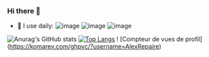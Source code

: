 ### Hi there 👋
<!--
**AlexRepaire/AlexRepaire** is a ✨ _special_ ✨ repository because its `README.md` (this file) appears on your GitHub profile.

Here are some ideas to get you started:
- 🚀 I use daily: JavaScript
- 🔭 I’m currently working on ...
- 🌱 I’m currently learning ...
- 👯 I’m looking to collaborate on ...
- 🤔 I’m looking for help with ...
- 💬 Ask me about ...
- 📫 How to reach me: ...
- 😄 Pronouns: ...
- ⚡ Fun fact: ...
-->
- 🚀 I use daily: ![image](https://user-images.githubusercontent.com/56023123/139941514-c7646ebd-b688-4ac4-999e-bdb33148d15f.png) ![image](https://user-images.githubusercontent.com/56023123/139941565-797522cb-5f9c-419e-a1c9-62ced9dc7135.png) ![image](https://user-images.githubusercontent.com/56023123/139941596-d1103dee-d32a-47f4-af29-56f0a061e36c.png) 




![Anurag's GitHub stats](https://github-readme-stats.vercel.app/api?username=AlexRepaire&theme=default&show_icons=true)
[![Top Langs](https://github-readme-stats.vercel.app/api/top-langs/?username=AlexRepaire&layout=compact)](https://github.com/AlexRepaire/github-readme-stats)
 ! [Compteur de vues de profil] (https://komarev.com/ghpvc/?username=AlexRepaire)
